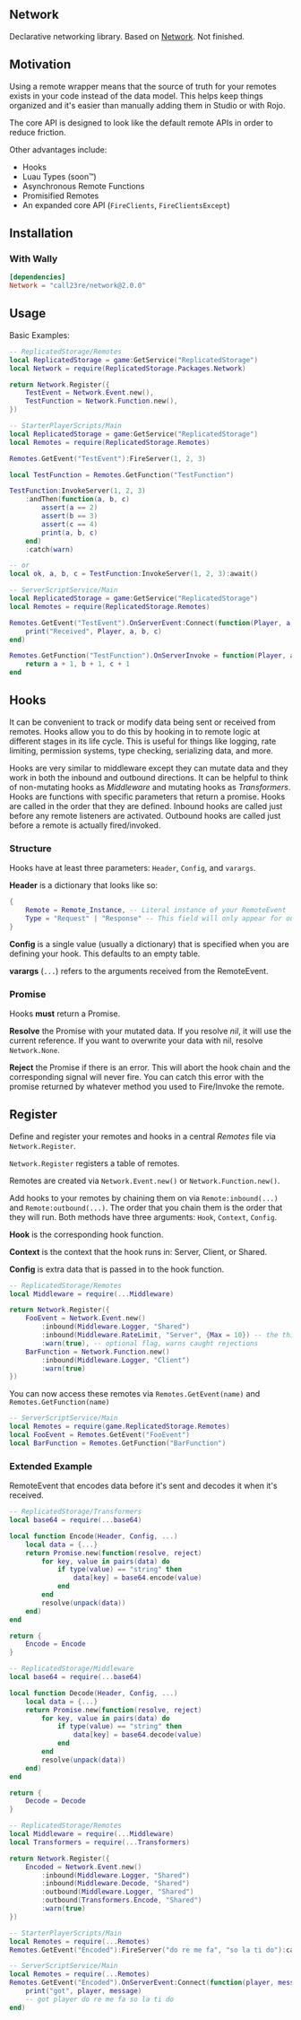 ## Network
Declarative networking library. Based on [Network](https://github.com/sircfenner/network). Not finished.

## Motivation
Using a remote wrapper means that the source of truth for your remotes exists in your code instead of the data model. This helps keep things organized and it's easier than manually adding them in Studio or with Rojo.

The core API is designed to look like the default remote APIs in order to reduce friction.

Other advantages include:
- Hooks
- Luau Types (soon™)
- Asynchronous Remote Functions
- Promisified Remotes
- An expanded core API (`FireClients`, `FireClientsExcept`)

## Installation

### With Wally
```toml
[dependencies]
Network = "call23re/network@2.0.0"
```

## Usage
Basic Examples:
```lua
-- ReplicatedStorage/Remotes
local ReplicatedStorage = game:GetService("ReplicatedStorage")
local Network = require(ReplicatedStorage.Packages.Network)

return Network.Register({
	TestEvent = Network.Event.new(),
	TestFunction = Network.Function.new(),
})
```

```lua
-- StarterPlayerScripts/Main
local ReplicatedStorage = game:GetService("ReplicatedStorage")
local Remotes = require(ReplicatedStorage.Remotes)

Remotes.GetEvent("TestEvent"):FireServer(1, 2, 3)

local TestFunction = Remotes.GetFunction("TestFunction")

TestFunction:InvokeServer(1, 2, 3)
	:andThen(function(a, b, c)
		assert(a == 2)
		assert(b == 3)
		assert(c == 4)
		print(a, b, c)
	end)
	:catch(warn)

-- or
local ok, a, b, c = TestFunction:InvokeServer(1, 2, 3):await()
```

```lua
-- ServerScriptService/Main
local ReplicatedStorage = game:GetService("ReplicatedStorage")
local Remotes = require(ReplicatedStorage.Remotes)

Remotes.GetEvent("TestEvent").OnServerEvent:Connect(function(Player, a, b, c)
	print("Received", Player, a, b, c)
end)

Remotes.GetFunction("TestFunction").OnServerInvoke = function(Player, a, b, c)
	return a + 1, b + 1, c + 1
end
```

## Hooks
It can be convenient to track or modify data being sent or received from remotes. Hooks allow you to do this by hooking in to remote logic at different stages in its life cycle. This is useful for things like logging, rate limiting, permission systems, type checking, serializing data, and more.

Hooks are very similar to middleware except they can mutate data and they work in both the inbound and outbound directions. It can be helpful to think of non-mutating hooks as _Middleware_ and mutating hooks as _Transformers_. Hooks are functions with specific parameters that return a promise. Hooks are called in the order that they are defined. Inbound hooks are called just before any remote listeners are activated. Outbound hooks are called just before a remote is actually fired/invoked.

### Structure
Hooks have at least three parameters: `Header`, `Config`, and `varargs`.

**Header** is a dictionary that looks like so:
```lua
{
	Remote = Remote_Instance, -- Literal instance of your RemoteEvent
	Type = "Request" | "Response" -- This field will only appear for outbound hooks
}
```
**Config** is a single value (usually a dictionary) that is specified when you are defining your hook. This defaults to an empty table.

**varargs** (`...`) refers to the arguments received from the RemoteEvent.

### Promise
Hooks **must** return a Promise.

**Resolve** the Promise with your mutated data. If you resolve _nil_, it will use the current reference. If you want to overwrite your data with nil, resolve `Network.None`.

**Reject** the Promise if there is an error. This will abort the hook chain and the corresponding signal will never fire. You can catch this error with the promise returned by whatever method you used to Fire/Invoke the remote.

## Register
Define and register your remotes and hooks in a central _Remotes_ file via `Network.Register`.

`Network.Register` registers a table of remotes.

Remotes are created via `Network.Event.new()` or `Network.Function.new()`.

Add hooks to your remotes by chaining them on via `Remote:inbound(...)` and `Remote:outbound(...)`. The order that you chain them is the order that they will run. Both methods have three arguments: `Hook`, `Context`, `Config`.

**Hook** is the corresponding hook function.

**Context** is the context that the hook runs in: Server, Client, or Shared.

**Config** is extra data that is passed in to the hook function.

```lua
-- ReplicatedStorage/Remotes
local Middleware = require(...Middleware)

return Network.Register({
	FooEvent = Network.Event.new()
		:inbound(Middleware.Logger, "Shared")
		:inbound(Middleware.RateLimit, "Server", {Max = 10}) -- the third entry is passed in as Config
		:warn(true), -- optional flag, warns caught rejections
	BarFunction = Network.Function.new()
		:inbound(Middleware.Logger, "Client")
		:warn(true)
})
```

You can now access these remotes via `Remotes.GetEvent(name)` and `Remotes.GetFunction(name)`
```lua
-- ServerScriptService/Main
local Remotes = require(game.ReplicatedStorage.Remotes)
local FooEvent = Remotes.GetEvent("FooEvent")
local BarFunction = Remotes.GetFunction("BarFunction")
```

### Extended Example
RemoteEvent that encodes data before it's sent and decodes it when it's received.
```lua
-- ReplicatedStorage/Transformers
local base64 = require(...base64)

local function Encode(Header, Config, ...)
	local data = {...}
	return Promise.new(function(resolve, reject)
		for key, value in pairs(data) do
			if type(value) == "string" then
				data[key] = base64.encode(value)
			end
		end
		resolve(unpack(data))
	end)
end

return {
	Encode = Encode
}

-- ReplicatedStorage/Middleware
local base64 = require(...base64)

local function Decode(Header, Config, ...)
	local data = {...}
	return Promise.new(function(resolve, reject)
		for key, value in pairs(data) do
			if type(value) == "string" then
				data[key] = base64.decode(value)
			end
		end
		resolve(unpack(data))
	end)
end

return {
	Decode = Decode
}
```
```lua
-- ReplicatedStorage/Remotes
local Middleware = require(...Middleware)
local Transformers = require(...Transformers)

return Network.Register({
	Encoded = Network.Event.new()
		:inbound(Middleware.Logger, "Shared")
		:inbound(Middleware.Decode, "Shared")
		:outbound(Middleware.Logger, "Shared")
		:outbound(Transformers.Encode, "Shared")
		:warn(true)
})
```
```lua
-- StarterPlayerScripts/Main
local Remotes = require(...Remotes)
Remotes.GetEvent("Encoded"):FireServer("do re me fa", "so la ti do"):catch(warn)
```
```lua
-- ServerScriptService/Main
local Remotes = require(...Remotes)
Remotes.GetEvent("Encoded").OnServerEvent:Connect(function(player, message)
	print("got", player, message)
	-- got player do re me fa so la ti do
end)
```
